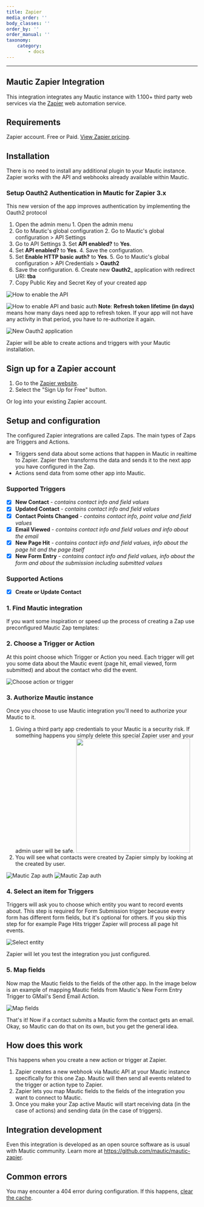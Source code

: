 ```yaml
---
title: Zapier
media_order: ''
body_classes: ''
order_by: ''
order_manual: ''
taxonomy:
    category:
        - docs
---
```


-------------------

## Mautic Zapier Integration

This integration integrates any Mautic instance with 1.100+ third party web services via the [Zapier][zapier] web automation service.

## Requirements

Zapier account. Free or Paid. [View Zapier pricing][zapier-pricing].

## Installation

There is no need to install any additional plugin to your Mautic instance. Zapier works with the API and webhooks already available within Mautic.

### Setup Oauth2 Authentication in Mautic for Zapier 3.x

This new version of the app improves authentication by implementing the Oauth2 protocol

1. Open the admin menu	1. Open the admin menu
2. Go to Mautic's global configuration	2. Go to Mautic's global configuration > API Settings
3. Go to API Settings	3. Set __API enabled?__ to __Yes__.
4. Set __API enabled?__ to __Yes__.	4. Save the configuration.
5. Set __Enable HTTP basic auth?__ to __Yes__.	5. Go to Mautic's global configuration > API Credentials > __Oauth2__
6. Save the configuration.	6. Create new __Oauth2___ application with redirect URI: __tba__
7. Copy Public Key and Secret Key of your created app

![How to enable the API](https://user-images.githubusercontent.com/462477/74520415-cc616b00-4f17-11ea-8dbe-f6dd8a0a6cfc.png)


![How to enable API and basic auth](https://www.mautic.org/wp-content/uploads/2018/02/enable-api.png)	__Note__: **Refresh token lifetime (in days)**  means how many days need app to refresh token. If your app will not have any activity in that period, you have to re-authorize it again. 

![New Oauth2 application](https://user-images.githubusercontent.com/462477/74520342-a1771700-4f17-11ea-866f-5be1c895f0f9.png)

Zapier will be able to create actions and triggers with your Mautic installation.

## Sign up for a Zapier account

1. Go to the [Zapier website][zapier].
2. Select the "Sign Up for Free" button.

Or log into your existing Zapier account.

## Setup and configuration

The configured Zapier integrations are called Zaps. The main types of Zaps are Triggers and Actions.

- Triggers send data about some actions that happen in Mautic in realtime to Zapier. Zapier then transforms the data and sends it to the next app you have configured in the Zap.
- Actions send data from some other app into Mautic.

### Supported Triggers
- [x] **New Contact** - _contains contact info and field values_
- [x] **Updated Contact** - _contains contact info and field values_
- [x] **Contact Points Changed** - _contains contact info, point value and field values_
- [x] **Email Viewed** - _contains contact info and field values and info about the email_
- [x] **New Page Hit** - _contains contact info and field values, info about the page hit and the page itself_
- [x] **New Form Entry** - _contains contact info and field values, info about the form and about the submission including submitted values_

### Supported Actions
- [x] **Create or Update Contact**

### 1. Find Mautic integration

If you want some inspiration or speed up the process of creating a Zap use preconfigured Mautic Zap templates:
<div id="zapier-widget"></div>
<script src="https://zapier.com/apps/embed/widget.js?services=mautic&html_id=zapier-widget"></script>

### 2. Choose a Trigger or Action

At this point choose which Trigger or Action you need. Each trigger will get you some data about the Mautic event (page hit, email viewed, form submitted) and about the contact who did the event.

![Choose action or trigger](trigger-or-action.png)

### 3. Authorize Mautic instance

Once you choose to use Mautic integration you'll need to authorize your Mautic to it.

1. Giving a third party app credentials to your Mautic is a security risk. If something happens you simply delete this special Zapier user and your admin user will be safe.	<img src="https://user-images.githubusercontent.com/462477/74520761-848f1380-4f18-11ea-82be-152c00020995.PNG" width="300"> 
2. You will see what contacts were created by Zapier simply by looking at the created by user.	


![Mautic Zap auth](https://www.mautic.org/wp-content/uploads/2018/02/zapier-auth.png)	![Mautic Zap auth](https://user-images.githubusercontent.com/462477/74520761-848f1380-4f18-11ea-82be-152c00020995.PNG)

### 4. Select an item for Triggers

Triggers will ask you to choose which entity you want to record events about. This step is required for Form Submission trigger because every form has different form fields, but it's optional for others. If you skip this step for for example Page Hits trigger Zapier will process all page hit events.

![Select entity](select-entity.png)

Zapier will let you test the integration you just configured.

### 5. Map fields

Now map the Mautic fields to the fields of the other app. In the image below is an example of mapping Mautic fields from Mautic's New Form Entry Trigger to GMail's Send Email Action.

![Map fields](map-fields.png)

That's it! Now if a contact submits a Mautic form the contact gets an email. Okay, so Mautic can do that on its own, but you get the general idea.

## How does this work

This happens when you create a new action or trigger at Zapier.

1. Zapier creates a new webhook via Mautic API at your Mautic instance specifically for this one Zap. Mautic will then send all events related to the trigger or action type to Zapier.
2. Zapier lets you map Mautic fields to the fields of the integration you want to connect to Mautic.
3. Once you make your Zap active Mautic will start receiving data (in the case of actions) and sending data (in the case of triggers).

## Integration development

Even this integration is developed as an open source software as is usual with Mautic community. Learn more at https://github.com/mautic/mautic-zapier.

## Common errors

You may encounter a 404 error during configuration. If this happens, [clear the cache][clear-cache].

[clear-cache]: </troubleshooting#1-clear-the-cache>
[zapier]: <https://zapier.com>
[zapier-pricing]: <https://zapier.com/pricing/>
